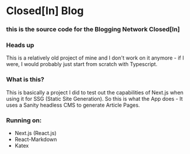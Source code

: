 # Closed[In] Blog
### this is the source code for the Blogging Network Closed[In]

### Heads up
This is a relatively old project of mine and I don't work on it anymore - if I were, I would probably just start from scratch with Typescript.

### What is this?
This is basically a project I did to test out the capabilities of Next.js when using it for SSG (Static Site Generation).
So this is what the App does - It uses a Sanity headless CMS to generate Article Pages.

### Running on:
- Next.js (React.js)
- React-Markdown
- Katex
